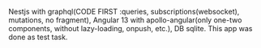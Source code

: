 Nestjs with graphql(CODE FIRST :queries, subscriptions(websocket), mutations, no fragment), Angular 13 with apollo-angular(only one-two components, without lazy-loading, onpush, etc.), DB sqlite. This app was done as test task.
